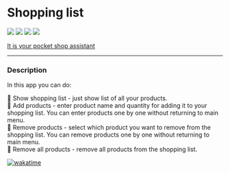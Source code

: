 # Shopping list

![](https://img.shields.io/badge/database-PostgreSQL-blue)
![](https://img.shields.io/badge/language-Java-orange)
![](https://img.shields.io/badge/build_automation_tool-Gradle-red)
![](https://img.shields.io/badge/framework-Spring_boot-green)

[It is your pocket shop assistant](https://t.me/AdalizaBot)
___

### Description
In this app you can do:

🔹 Show shopping list - just show list of all your products. <br>
🔹 Add products - enter product name and quantity for adding it to your shopping list. You can enter products one by 
one without returning to main menu. <br>
🔹 Remove products - select which product you want to remove from the shopping list. You can remove products one by one 
without returning to main menu. <br>
🔹 Remove all products - remove all products from the shopping list.


[![wakatime](https://wakatime.com/badge/user/c23d0691-da7f-4c61-8aea-a3766d6fba39/project/018c2749-3733-41d0-9702-d69a2a4abbf5.svg?style=social)](https://wakatime.com/badge/user/c23d0691-da7f-4c61-8aea-a3766d6fba39/project/018c2749-3733-41d0-9702-d69a2a4abbf5)